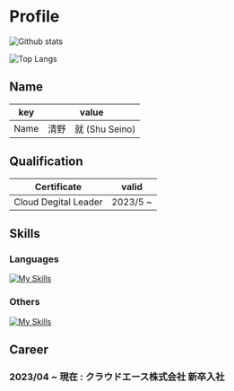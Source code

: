 # Profile
<!--   <img align="left" src="https://github-readme-stats.vercel.app/api?username=Shu-Seino&show_icons=true&theme=radical&count_private=true" /> -->  
![Github stats](https://github-readme-stats.vercel.app/api?username=Shu-Seino&show_icons=true&count_private=true&theme=vue-dark)

![Top Langs](https://github-readme-stats.vercel.app/api/top-langs/?username=Shu-Seino&theme=vue-dark&layout=compact)

## Name
|key|value|
|---|-----|
|Name|清野　就 (Shu Seino)|

## Qualification
|Certificate|valid|
|---|---|
|Cloud Degital Leader|2023/5 ~ |


## Skills
### Languages
[![My Skills](https://skillicons.dev/icons?i=go,py&theme=light&perline=5)](https://skillicons.dev)


### Others
[![My Skills](https://skillicons.dev/icons?i=gcp,linux,docker,github,vscode&theme=light&perline=5)](https://skillicons.dev)
## Career

### 2023/04 ~ 現在 : クラウドエース株式会社 新卒入社



<!--
**Shu-Seino/Shu-Seino** is a ✨ _special_ ✨ repository because its `README.md` (this file) appears on your GitHub profile.

Here are some ideas to get you started:

- 🔭 I’m currently working on ...
- 🌱 I’m currently learning ...
- 👯 I’m looking to collaborate on ...
- 🤔 I’m looking for help with ...
- 💬 Ask me about ...
- 📫 How to reach me: ...
- 😄 Pronouns: ...
- ⚡ Fun fact: ...
-->
